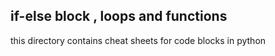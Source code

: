 ## if-else block , loops and functions

this directory contains cheat sheets for code blocks in python